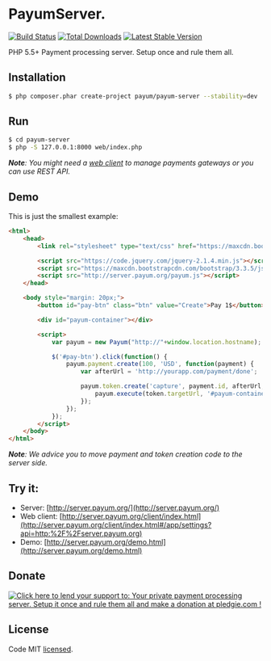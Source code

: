 # PayumServer.
[![Build Status](https://travis-ci.org/Payum/PayumServer.png?branch=master)](https://travis-ci.org/Payum/PayumServer)
[![Total Downloads](https://poser.pugx.org/payum/payum-server/d/total.png)](https://packagist.org/packages/payum/payum-server)
[![Latest Stable Version](https://poser.pugx.org/payum/payum-server/version.png)](https://packagist.org/packages/payum/payum-server)

PHP 5.5+ Payment processing server. Setup once and rule them all.

## Installation

```bash
$ php composer.phar create-project payum/payum-server --stability=dev
```

## Run

```bash
$ cd payum-server
$ php -S 127.0.0.1:8000 web/index.php
```

_**Note**: You might need a [web client](https://github.com/Payum/PayumServerUI) to manage payments gateways or you can use REST API._

## Demo

This is just the smallest example:

```html
<html>
    <head>
        <link rel="stylesheet" type="text/css" href="https://maxcdn.bootstrapcdn.com/bootstrap/3.3.5/css/bootstrap.min.css">

        <script src="https://code.jquery.com/jquery-2.1.4.min.js"></script>
        <script src="https://maxcdn.bootstrapcdn.com/bootstrap/3.3.5/js/bootstrap.min.js"></script>
        <script src="http://server.payum.org/payum.js"></script>
    </head>

    <body style="margin: 20px;">
        <button id="pay-btn" class="btn" value="Create">Pay 1$</button>

        <div id="payum-container"></div>

        <script>
            var payum = new Payum("http://"+window.location.hostname);

            $('#pay-btn').click(function() {
                payum.payment.create(100, 'USD', function(payment) {
                    var afterUrl = 'http://yourapp.com/payment/done';

                    payum.token.create('capture', payment.id, afterUrl, function(token) {
                        payum.execute(token.targetUrl, '#payum-container');
                    });
                });
            });
        </script>
    </body>
</html>
```

_**Note**: We advice you to move payment and token creation code to the server side._

## Try it:

* Server: [http://server.payum.org/](http://server.payum.org/)
* Web client: [http://server.payum.org/client/index.html](http://server.payum.org/client/index.html#/app/settings?api=http:%2F%2Fserver.payum.org)
* Demo: [http://server.payum.org/demo.html](http://server.payum.org/demo.html)

## Donate

<a href='https://pledgie.com/campaigns/30526'><img alt='Click here to lend your support to: Your private payment processing server. Setup it once and rule them all and make a donation at pledgie.com !' src='https://pledgie.com/campaigns/30526.png?skin_name=chrome' border='0' ></a>

## License

Code MIT [licensed](LICENSE.md).